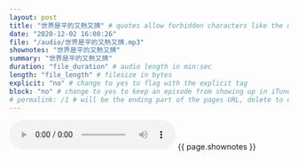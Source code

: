 ```yaml
---
layout: post
title: "世界是平的又熱又擠" # quotes allow forbidden characters like the colon
date: "2020-12-02 16:00:26"
file: "/audio/世界是平的又熱又擠.mp3"
shownotes: "世界是平的又熱又擠"
summary: "世界是平的又熱又擠"
duration: "file_duration" # audio length in min:sec
length: "file_length" # filesize in bytes
explicit: "no" # change to yes to flag with the explicit tag
block: "no" # change to yes to keep an episode from showing up in iTunes
# permalink: /1 # will be the ending part of the pages URL, delete to default to the title
---
```


<audio controls>
<source src="{{site.url}}{{site.baseurl}}{{ page.file }}" type="audio/x-mp3">
Your browser does not support the audio element.
</audio>
{{ page.shownotes }}
